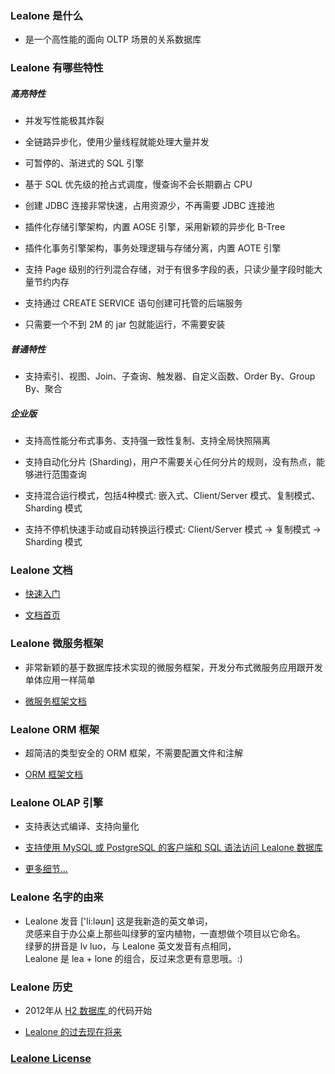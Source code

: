 
### Lealone 是什么

* 是一个高性能的面向 OLTP 场景的关系数据库


### Lealone 有哪些特性

##### 高亮特性

* 并发写性能极其炸裂

* 全链路异步化，使用少量线程就能处理大量并发

* 可暂停的、渐进式的 SQL 引擎

* 基于 SQL 优先级的抢占式调度，慢查询不会长期霸占 CPU

* 创建 JDBC 连接非常快速，占用资源少，不再需要 JDBC 连接池
 
* 插件化存储引擎架构，内置 AOSE 引擎，采用新颖的异步化 B-Tree

* 插件化事务引擎架构，事务处理逻辑与存储分离，内置 AOTE 引擎

* 支持 Page 级别的行列混合存储，对于有很多字段的表，只读少量字段时能大量节约内存

* 支持通过 CREATE SERVICE 语句创建可托管的后端服务

* 只需要一个不到 2M 的 jar 包就能运行，不需要安装


##### 普通特性

* 支持索引、视图、Join、子查询、触发器、自定义函数、Order By、Group By、聚合


##### 企业版

* 支持高性能分布式事务、支持强一致性复制、支持全局快照隔离

* 支持自动化分片 (Sharding)，用户不需要关心任何分片的规则，没有热点，能够进行范围查询

* 支持混合运行模式，包括4种模式: 嵌入式、Client/Server 模式、复制模式、Sharding 模式

* 支持不停机快速手动或自动转换运行模式: Client/Server 模式 -> 复制模式 -> Sharding 模式


### Lealone 文档

* [快速入门](https://github.com/lealone/Lealone-Docs/blob/master/应用文档/Lealone数据库快速入门.md)

* [文档首页](https://github.com/lealone/Lealone-Docs)


### Lealone 微服务框架

* 非常新颖的基于数据库技术实现的微服务框架，开发分布式微服务应用跟开发单体应用一样简单

* [微服务框架文档](https://github.com/lealone/Lealone-Docs#lealone-%E5%BE%AE%E6%9C%8D%E5%8A%A1%E6%A1%86%E6%9E%B6)


### Lealone ORM 框架

* 超简洁的类型安全的 ORM 框架，不需要配置文件和注解

* [ORM 框架文档](https://github.com/lealone/Lealone-Docs#lealone-orm-%E6%A1%86%E6%9E%B6)


### Lealone OLAP 引擎

* 支持表达式编译、支持向量化

* [支持使用 MySQL 或 PostgreSQL 的客户端和 SQL 语法访问 Lealone 数据库](https://github.com/lealone/Lealone-Docs/blob/master/%E5%BA%94%E7%94%A8%E6%96%87%E6%A1%A3/%E4%BD%BF%E7%94%A8MySQL%E6%88%96PostgreSQL%E7%9A%84%E5%AE%A2%E6%88%B7%E7%AB%AF%E5%92%8CSQL%E8%AF%AD%E6%B3%95%E8%AE%BF%E9%97%AELealone%E6%95%B0%E6%8D%AE%E5%BA%93.md)

* [更多细节...](https://github.com/qinsql/QinSQL)


### Lealone 名字的由来

* Lealone 发音 ['li:ləʊn] 这是我新造的英文单词， <br>
  灵感来自于办公桌上那些叫绿萝的室内植物，一直想做个项目以它命名。 <br>
  绿萝的拼音是 lv luo，与 Lealone 英文发音有点相同，<br>
  Lealone 是 lea + lone 的组合，反过来念更有意思哦。:)


### Lealone 历史

* 2012年从 [H2 数据库 ](http://www.h2database.com/html/main.html)的代码开始

* [Lealone 的过去现在将来](https://github.com/codefollower/My-Blog/issues/16)


### [Lealone License](https://github.com/lealone/Lealone/blob/master/LICENSE.md)

